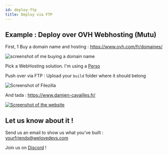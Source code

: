 ```yaml
---
id: deploy-ftp
title: Deploy via FTP
---
```


## Example : Deploy over OVH Webhosting (Mutu)

First, 1 Buy a domain name and hosting : https://www.ovh.com/fr/domaines/

![screenshot of me buying a domain name](https://cdn.filestackcontent.com/compress/chTULO9SyioYoRouaTnb)

Pick a WebHosting solution. I'm using a [Perso](https://www.ovh.com/fr/hebergement-web/hebergement-perso.xml)

Push over via FTP : Upload your `build` folder where it should belong

![Screenshot of Filezilla](https://cdn.filestackcontent.com/compress/tzDoryAS7q1DbXZeTUk9)

And tada : https://www.damien-cavailles.fr/

[![Screenshot of the website](https://cdn.filestackcontent.com/compress/ybRS2qaRwmFIZCGCC6HD)](https://www.damien-cavailles.fr/)

## Let us know about it !

Send us an email to show us what you've built : yourfriends@welovedevs.com

Join us on [Discord](https://discord.gg/udbbbAq) !
